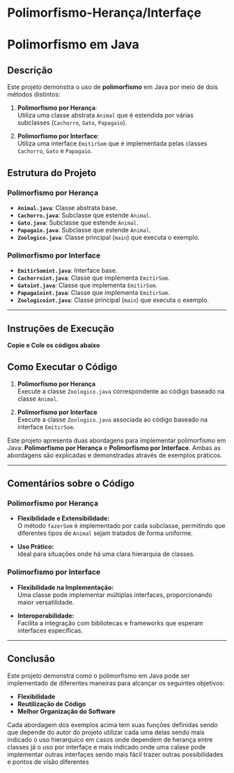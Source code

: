 # Polimorfismo-Herança/Interfaçe
# Polimorfismo em Java

## Descrição
Este projeto demonstra o uso de **polimorfismo** em Java por meio de dois métodos distintos:

1. **Polimorfismo por Herança**:  
   Utiliza uma classe abstrata `Animal` que é estendida por várias subclasses (`Cachorro`, `Gato`, `Papagaio`).

2. **Polimorfismo por Interface**:  
   Utiliza uma interface `EmitirSom` que é implementada pelas classes `Cachorro`, `Gato` e `Papagaio`.


## Estrutura do Projeto

### Polimorfismo por Herança
- **`Animal.java`**: Classe abstrata base.
- **`Cachorro.java`**: Subclasse que estende `Animal`.
- **`Gato.java`**: Subclasse que estende `Animal`.
- **`Papagaio.java`**: Subclasse que estende `Animal`.
- **`Zoologico.java`**: Classe principal (`main`) que executa o exemplo.

### Polimorfismo por Interface
- **`EmitirSomint.java`**: Interface base.
- **`Cachorroint.java`**: Classe que implementa `EmitirSom`.
- **`Gatoint.java`**: Classe que implementa `EmitirSom`.
- **`Papagaioint.java`**: Classe que implementa `EmitirSom`.
- **`Zoologicoint.java`**: Classe principal (`main`) que executa o exemplo.

---

## Instruções de Execução

**Copie e Cole os códigos abaixo**  

 ## Como Executar o Código

1. **Polimorfismo por Herança**  
   Execute a classe `Zoologico.java` correspondente ao código baseado na classe `Animal`.

2. **Polimorfismo por Interface**  
   Execute a classe `Zoologico.java` associada ao código baseado na interface `EmitirSom`.

Este projeto apresenta duas abordagens para implementar polimorfismo em Java: **Polimorfismo por Herança** e **Polimorfismo por Interface**. Ambas as abordagens são explicadas e demonstradas através de exemplos práticos.

---

## Comentários sobre o Código

### Polimorfismo por Herança
- **Flexibilidade e Extensibilidade:**  
  O método `fazerSom` é implementado por cada subclasse, permitindo que diferentes tipos de `Animal` sejam tratados de forma uniforme.

- **Uso Prático:**  
  Ideal para situações onde há uma clara hierarquia de classes.

### Polimorfismo por Interface

- **Flexibilidade na Implementação:**  
  Uma classe pode implementar múltiplas interfaces, proporcionando maior versatilidade.

- **Interoperabilidade:**  
  Facilita a integração com bibliotecas e frameworks que esperam interfaces específicas.

---

## Conclusão

Este projeto demonstra como o polimorfismo em Java pode ser implementado de diferentes maneiras para alcançar os seguintes objetivos:

- **Flexibilidade**
- **Reutilização de Código**
- **Melhor Organização do Software**

Cada abordagem dos exemplos acima tem suas funções definidas sendo que depende do autor do projeto utilizar cada uma delas sendo mais indicado o uso hierarquico em casos onde dependem de herança entre classes
já o uso por interfaçe e mais indicado onde uma calase pode implementar outras interfaçes sendo mais fácil trazer outras possibilidades e pontos de visão diferentes




